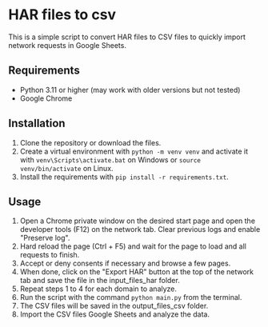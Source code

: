 # HAR files to csv

This is a simple script to convert HAR files to CSV files to quickly import network requests in Google Sheets.

## Requirements

- Python 3.11 or higher (may work with older versions but not tested)
- Google Chrome

## Installation

1. Clone the repository or download the files.
2. Create a virtual environment with `python -m venv venv` and activate it with `venv\Scripts\activate.bat` on Windows or `source venv/bin/activate` on Linux.
3. Install the requirements with `pip install -r requirements.txt`.

## Usage

1. Open a Chrome private window on the desired start page and open the developer tools (F12) on the network tab. Clear previous logs and enable "Preserve log".
2. Hard reload the page (Ctrl + F5) and wait for the page to load and all requests to finish.
3. Accept or deny consents if necessary and browse a few pages.
4. When done, click on the "Export HAR" button at the top of the network tab and save the file in the input_files_har folder.
5. Repeat steps 1 to 4 for each domain to analyze.
6. Run the script with the command `python main.py` from the terminal.
7. The CSV files will be saved in the output_files_csv folder.
8. Import the CSV files Google Sheets and analyze the data.
